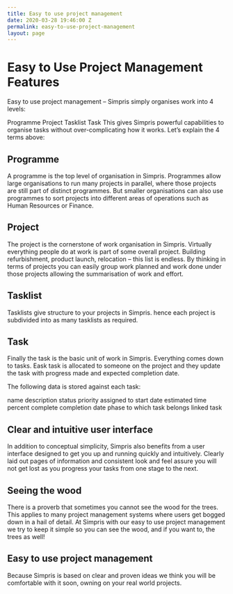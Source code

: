 ```yaml
---
title: Easy to use project management
date: 2020-03-28 19:46:00 Z
permalink: easy-to-use-project-management
layout: page
---
```


# Easy to Use Project Management Features
Easy to use project management – Simpris simply organises work into 4 levels:

Programme
Project
Tasklist
Task
This gives Simpris powerful capabilities to organise tasks without over-complicating how it works. Let’s explain the 4 terms above:

## Programme
A programme is the top level of organisation in Simpris. Programmes allow large organisations to run many projects in parallel, where those projects are still part of distinct programmes. But smaller organisations can also use programmes to sort projects into different areas of operations such as Human Resources or Finance.

## Project
The project is the cornerstone of work organisation in Simpris. Virtually everything people do at work is part of some overall project. Building refurbishment, product launch, relocation – this list is endless. By thinking in terms of projects you can easily group work planned and work done under those projects allowing the summarisation of work and effort.

## Tasklist
Tasklists give structure to your projects in Simpris. hence each project is subdivided into as many tasklists as required.

## Task
Finally the task is the basic unit of work in Simpris. Everything comes down to tasks. Eask task is allocated to someone on the project and they update the task with progress made and expected completion date.

The following data is stored against each task:

name
description
status
priority
assigned to
start date
estimated time
percent complete
completion date
phase to which task belongs
linked task
## Clear and intuitive user interface
In addition to conceptual simplicity, Simpris also benefits from a user interface designed to get you up and running quickly and intuitively. Clearly laid out pages of information and consistent look and feel assure you will not get lost as you progress your tasks from one stage to the next.

## Seeing the wood
There is a proverb that sometimes you cannot see the wood for the trees. This applies to many project management systems where users get bogged down in a hail of detail. At Simpris with our easy to use project management we try to keep it simple so you can see the wood, and if you want to, the trees as well!

## Easy to use project management
Because Simpris is based on clear and proven ideas we think you will be comfortable with it soon, owning on your real world projects.